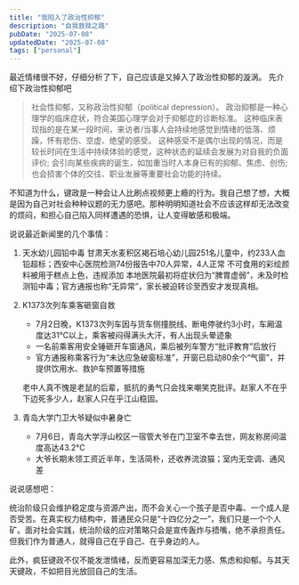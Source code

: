 ```yaml
---
title: "我陷入了政治性抑郁"
description: "自我救赎之路"
pubDate: "2025-07-08"
updatedDate: "2025-07-08"
tags: ["personal"]
---
```


最近情绪很不好，仔细分析了下，自己应该是又掉入了政治性抑郁的漩涡。
先介绍下政治性抑郁吧

> 社会性抑郁，又称政治性抑郁（political depression）。 政治抑郁是一种心理学的临床症状，符合美国心理学会对于抑郁症的诊断标准。 这种临床表现指的是在某一段时间，来访者/当事人会持续地感觉到情绪的低落、烦躁，怀有悲伤、空虚、绝望的感受。 这种感受不是偶尔出现的情况，而是较长时间在生活中持续体验的感觉，这种状态的延续会发展为对自我的负面评价; 会引向某些疾病的诞生，如加重当时人本身已有的抑郁、焦虑、创伤; 也会损害个体的交往、职业发展等重要社会功能的持续。

不知道为什么，键政是一种会让人比刷点视频更上瘾的行为。我自己想了想，大概是因为自己对社会种种议题的无力感吧。那种明明知道社会不应该这样却无法改变的烦闷，和担心自己陷入同样遭遇的恐惧，让人变得敏感和极端。

说说最近新闻里的几个事情：

1. 天水幼儿园铅中毒
    甘肃天水麦积区褐石培心幼儿园251名儿童中，约233人血铅超标；西安中心医院检测74份报告中70人异常，4人正常
    不可食用的彩绘颜料被用于糕点上色，违规添加
    本地医院最初将症状归为“脾胃虚弱”，未及时检测铅中毒；官方通报也称“无异常”，家长被迫转诊至西安才发现真相。

2. K1373次列车乘客砸窗自救
   - 7月2日晚，K1373次列车因与货车侧撞脱线、断电停驶约3小时，车厢温度达31°C以上，乘客被闷得满头大汗，有人出现头晕迹象
   - 一名前乘客用安全锤砸开车窗通风，乘后被列车警方“批评教育”后放行
   - 官方通报称乘客行为“未达应急破窗标准”，开窗已启动80余个“气窗”，并提供饮用水、救护车预置等措施

   老中人真不愧是老鼠的后辈，抵抗的勇气只会找来嘲笑克批评。赵家人不在乎下边死多少人，赵家人只在乎江山稳固。

3. 青岛大学门卫大爷疑似中暑身亡
   - 7月6日，青岛大学浮山校区一宿管大爷在门卫室不幸去世，网友称房间温度高达43.2°C
   - 大爷长期未领工资近半年，生活简朴，还收养流浪猫；室内无空调、通风差

说说感想吧：

统治阶级只会维护稳定度与资源产出，而不会关心一个孩子是否中毒、一个成人是否受苦。在真实权力结构中，普通民众只是“十四亿分之一”，我们只是一个个人矿。面对社会实践，统治阶级的应对策略只会是宣传轰炸与捂嘴，绝不承担责任。但我们作为普通人，就得自己在乎自己、在乎身边的人。

此外，疯狂键政不仅不能发泄情绪，反而更容易加深无力感、焦虑和抑郁。与其天天键政，不如把目光放回自己的生活。